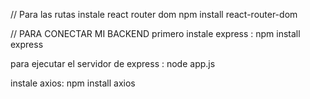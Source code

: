 // Para las rutas
instale react router dom
npm install react-router-dom


// PARA CONECTAR MI BACKEND
primero instale express : npm install express

para ejecutar el servidor de express : node app.js

instale axios: npm install axios

